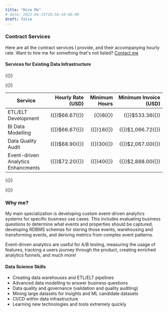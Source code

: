 ```yaml
---
title: "Hire Me"
# date: 2022-04-15T18:56:10-06:00
draft: false
---
```


<!-- {{<rawhtml>}}<p style="font-size: 40px">hello</p>{{</rawhtml>}} -->

### Contract Services

Here are all the contract services I provide, and their accompanying hourly rate. Want to hire me for something that's not listed? [Contact me](mailto:zhooda@protonmail.com)

#### Services for Existing Data Infrastructure

{{<rawhtml>}}<div class="cool-table">{{</rawhtml>}}

| Service                            |           Hourly Rate (USD) |           Minimum Hours |          Minimum Invoice (USD) |
| ---------------------------------- | --------------------------: | ----------------------: | -----------------------------: |
| ETL/ELT Development                | {{<mono>}}$66.67{{</mono>}} |  {{<mono>}}8{{</mono>}} |   {{<mono>}}$533.36{{</mono>}} |
| BI Data Modelling                  | {{<mono>}}$66.67{{</mono>}} | {{<mono>}}16{{</mono>}} | {{<mono>}}$1,066.72{{</mono>}} |
| Data Quality Audit                 | {{<mono>}}$68.90{{</mono>}} | {{<mono>}}30{{</mono>}} | {{<mono>}}$2,067.00{{</mono>}} |
| Event-driven Analytics Enhancments | {{<mono>}}$72.20{{</mono>}} | {{<mono>}}40{{</mono>}} | {{<mono>}}$2,888.00{{</mono>}} |

{{<rawhtml>}}</div>{{</rawhtml>}}

### Why me?

My main specialization is developing custom event-driven analytics systems for specific business use cases. This includes evaluating business questions to determine what events and properties should be captured, developing RDBMS schemas for storing those events, warehousing and transforming events, and deriving metrics from complex event patterns.

Event-driven analytics are useful for A/B testing, measuring the usage of features, tracking a users journey through the product, creating enriched analytics funnels, and much more!

#### Data Science Skills

- Creating data warehouses and ETL/ELT pipelines
- Advanced data modelling to answer business questions
- Data quality and governance (validation and quality auditing)
- Mining large datasets for insights and ML candidate datasets
- CI/CD within data infrastructure
- Learning new technologies and tools extremely quickly

<!-- #### Infrastructure Setup -->
